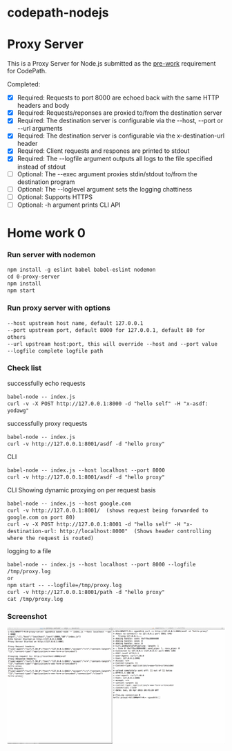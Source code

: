 # codepath-nodejs
# Proxy Server

This is a Proxy Server for Node.js submitted as the [pre-work](http://courses.codepath.com/snippets/intro_to_nodejs/prework) requirement for CodePath.


Completed:
- [x] Required: Requests to port 8000 are echoed back with the same HTTP headers and body
- [x] Required: Requests/reponses are proxied to/from the destination server
- [x] Required: The destination server is configurable via the --host, --port or --url arguments
- [x] Required: The destination server is configurable via the x-destination-url header
- [x] Required: Client requests and respones are printed to stdout
- [x] Required: The --logfile argument outputs all logs to the file specified instead of stdout
- [ ] Optional: The --exec argument proxies stdin/stdout to/from the destination program
- [ ] Optional: The --loglevel argument sets the logging chattiness
- [ ] Optional: Supports HTTPS
- [ ] Optional: -h argument prints CLI API

# Home work 0

### Run server with nodemon

```
npm install -g eslint babel babel-eslint nodemon
cd 0-proxy-server
npm install
npm start
```

### Run proxy server with options

```
--host upstream host name, default 127.0.0.1
--port upstream port, default 8000 for 127.0.0.1, default 80 for others
--url upstream host:port, this will override --host and --port value
--logfile complete logfile path
```

### Check list

successfully echo requests

```
babel-node -- index.js
curl -v -X POST http://127.0.0.1:8000 -d "hello self" -H "x-asdf: yodawg"
```

successfully proxy requests

```
babel-node -- index.js
curl -v http://127.0.0.1:8001/asdf -d "hello proxy"
 ```

CLI

```
babel-node -- index.js --host localhost --port 8000
curl -v http://127.0.0.1:8001/asdf -d "hello proxy"
 ```

CLI Showing dynamic proxying on per request basis
```
babel-node -- index.js --host google.com
curl -v http://127.0.0.1:8001/  (shows request being forwarded to google.com on port 80)
curl -v -X POST http://127.0.0.1:8001 -d "hello self" -H "x-destination-url: http://localhost:8000"  (Shows header controlling where the request is routed)

```
logging to a file 

```
babel-node -- index.js --host localhost --port 8000 --logfile /tmp/proxy.log 
or 
npm start -- --logfile=/tmp/proxy.log
curl -v http://127.0.0.1:8001/path -d "hello proxy"
cat /tmp/proxy.log
```


### Screenshot

![](images/homework-0.gif)



